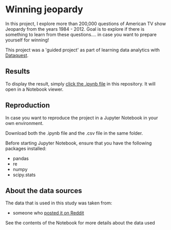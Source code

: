 # Winning jeopardy 

In this project, I explore more than 200,000 questions of American TV show Jeopardy from the years 1984 - 2012. Goal is to explore if there is something to learn from these questions.... in case you want to prepare yourself for winning!

This project was a 'guided project' as part of learning data analytics with [Dataquest](www.dataquest.io).

## Results

To display the result, simply [click the .ipynb file](https://github.com/jasperquak/dutch_household_waste/blob/main/DutchHouseholdWaste.ipynb) in this repository. It will open in a Notebook viewer.

## Reproduction

In case you want to reproduce the project in a Jupyter Notebook in your own environment.

Download both the .ipynb file and the .csv file in the same folder.

Before starting Jupyter Notebook, ensure that you have the following packages installed:
* pandas
* re
* numpy
* scipy.stats

## About the data sources

The data that is used in this study was taken from:
* someone who [posted it on Reddit](https://www.reddit.com/r/datasets/comments/1uyd0t/200000_jeopardy_questions_in_a_json_file/)

See the contents of the Notebook for more details about the data used

